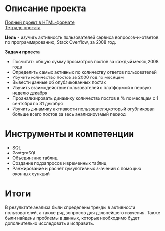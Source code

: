 # Описание проекта

[Полный проект в HTML-формате]() 
<br>[Тетрадь проекта](https://github.com/vgvsk/Data-Analyst-Portfolio/blob/854bc305951c7aec1fb7cca219f5d594c736e07f/Question-and-answer%20website%20analysis/Question-and-answer%20website%20analysis.ipynb)

**Цель** - изучить активность пользователей сервиса вопросов-и-ответов по программированию, Stack Overflow, за 2008 год.

**Задачи проекта**

- Посчитать общую сумму просмотров постов за каждый месяц 2008 года
- Определить самых активных по количеству ответов пользователей
- Изучить количество постов за 2008 год по месяцам
- Вывести данные об опубликованных постах
- Изучить взаимодействие пользователей с платформой в первую неделю декабря
- Проанализировать динамику количества постов в % по месяцам с 1 сентября по 31 декабря
- Изучить динамику активности пользователя,который опубликовал больше всего постов за весь анализируемый период

# Инструменты и компетенции

- SQL
- PostgreSQL
- Объединение таблиц
- Создание подзапросов и временных таблиц
- Ранжирование и расчёт кумулятивных значений с помощью оконных функций

# Итоги

В результате анализа были определены тренды в активности пользователей, а также ряд вопросов для дальнейшего изучения. Также были найдены проблемы в данных, которые необходимо будет дополнительно исследовать и исправить.
